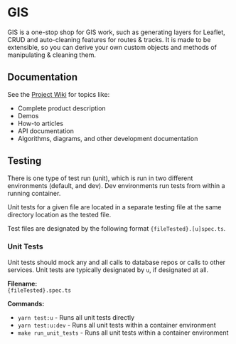 # GIS
GIS is a one-stop shop for GIS work, such as generating layers for Leaflet, CRUD and auto-cleaning features for routes & tracks. It is made to be extensible, so you can derive your own custom objects and methods of manipulating & cleaning them.

## Documentation
See the [Project Wiki](https://markpthomas.github.io/wiki/GIS_52756784.html) for topics like:
- Complete product description
- Demos
- How-to articles
- API documentation
- Algorithms, diagrams, and other development documentation

## Testing
There is one type of test run (unit), which is run in two different environments (default, and dev). Dev environments run tests from within a running container.

Unit tests for a given file are located in a separate testing file at the same directory location as the tested file.

Test files are designated by the following format `{fileTested}.[u]spec.ts`.

### Unit Tests
Unit tests should mock any and all calls to database repos or calls to other services. Unit tests are typically designated by `u`, if designated at all.

**Filename:** \
  `{fileTested}.spec.ts`

**Commands:**
* `yarn test:u`         - Runs all unit tests directly
* `yarn test:u:dev`     - Runs all unit tests within a container environment
* `make run_unit_tests` - Runs all unit tests within a container environment
